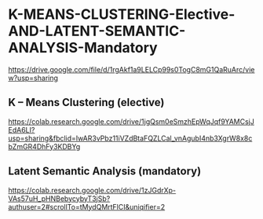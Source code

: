 # K-MEANS-CLUSTERING-Elective-AND-LATENT-SEMANTIC-ANALYSIS-Mandatory
https://drive.google.com/file/d/1rgAkf1a9LELCp99s0TogC8mG1QaRuArc/view?usp=sharing
## K – Means Clustering (elective)
https://colab.research.google.com/drive/1jgQsm0eSmzhEpWqJqf9YAMCsjJEdA6LI?usp=sharing&fbclid=IwAR3vPbz11iVZdBtaFQZLCal_vnAgubI4nb3XgrW8x8cbZmGR4DhFy3KDBYg
## Latent Semantic Analysis (mandatory)
https://colab.research.google.com/drive/1zJGdrXp-VAs57uH_pHNBebycybyT3jSb?authuser=2#scrollTo=tMydQMrtFlCI&uniqifier=2
